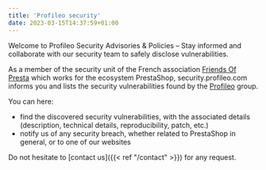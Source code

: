 ```yaml
---
title: 'Profileo security'
date: 2023-03-15T14:37:59+01:00
---
```


Welcome to Profileo Security Advisories & Policies – Stay informed and collaborate with our security team to safely disclose vulnerabilities.

As a member of the security unit of the French association [Friends Of Presta](https://friendsofpresta.org/) which works for the ecosystem
PrestaShop, security.profileo.com informs you and lists the security vulnerabilities found by the [Profileo](https://www.profileo.com/) group.

You can here:
- find the discovered security vulnerabilities, with the associated details (description, technical details, reproducibility, patch, etc.)
- notify us of any security breach, whether related to PrestaShop in general, or to one of our websites

Do not hesitate to [contact us]({{< ref "/contact" >}}) for any request.